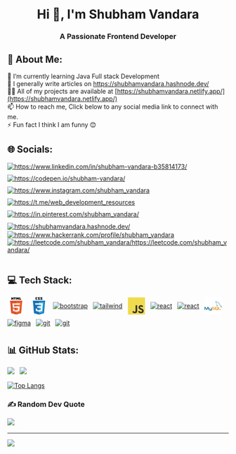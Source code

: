 <!---
Shubham-Vandara/Shubham-Vandara is a ✨ special ✨ repository because its `README.md` (this file) appears on your GitHub profile.
You can click the Preview link to take a look at your changes.
--->

<h1 align="center">Hi 👋, I'm Shubham Vandara</h1>
<h3 align="center">A Passionate Frontend Developer</h3>

## 💫 About Me:

🌱 I’m currently learning Java Full stack Development<br>
📝 I generally write articles on https://shubhamvandara.hashnode.dev/<br>
👨‍💻 All of my projects are available at [https://shubhamvandara.netlify.app/](https://shubhamvandara.netlify.app/) <br>
📫 How to reach me, Click below to any social media link to connect with me.<br>
⚡ Fun fact I think I am funny 😊

## 🌐 Socials:

<p align="left">
<a href="https://www.linkedin.com/in/shubham-vandara/" target="blank"><img style="margin-bottom: 10px" align="center" src="https://skillicons.dev/icons?i=linkedin" alt="https://www.linkedin.com/in/shubham-vandara-b35814173/" height="40" width="40" /></a> &nbsp;
<a href="https://codepen.io/shubham-vandara/" target="blank"><img style="margin-bottom: 10px" align="center" src="https://skillicons.dev/icons?i=codepen&theme=light" alt="https://codepen.io/shubham-vandara/" height="40" width="40" /></a> &nbsp;
<a href="https://www.instagram.com/shubham_vandara" target="blank"><img style="margin-bottom: 10px" align="center" src="https://skillicons.dev/icons?i=instagram" alt="https://www.instagram.com/shubham_vandara" height="40" width="40" /></a> &nbsp;
<a href="https://t.me/web_development_resources" target="blank"><img style="margin-bottom: 10px" align="center" src="https://cdn-icons-png.flaticon.com/512/2111/2111646.png?ga=GA1.1.79840314.1703866704&" alt="https://t.me/web_development_resources" height="40" width="40" /></a> &nbsp;
<a href="https://in.pinterest.com/shubham_vandara/" target="blank"><img style="margin-bottom: 10px" align="center" src="https://cdn-icons-png.flaticon.com/512/220/220214.png?ga=GA1.1.79840314.1703866704&" alt="https://in.pinterest.com/shubham_vandara/" height="40" width="40" /></a> &nbsp;
<a href="https://shubhamvandara.hashnode.dev/" target="blank"><img align="center" src="https://raw.githubusercontent.com/rahuldkjain/github-profile-readme-generator/master/src/images/icons/Social/hashnode.svg" alt="https://shubhamvandara.hashnode.dev/" height="40" width="40" /></a> &nbsp;
<a href="https://www.hackerrank.com/profile/shubham_vandara" target="blank"><img align="center" src="https://raw.githubusercontent.com/rahuldkjain/github-profile-readme-generator/master/src/images/icons/Social/hackerrank.svg" alt="https://www.hackerrank.com/profile/shubham_vandara" height="40" width="40" /></a> &nbsp;
<a href="https://leetcode.com/shubham_vandara/" target="blank"><img align="center" src="https://raw.githubusercontent.com/rahuldkjain/github-profile-readme-generator/master/src/images/icons/Social/leet-code.svg" alt="https://leetcode.com/shubham_vandara/https://leetcode.com/shubham_vandara/" height="40" width="40" /></a> &nbsp;

## 💻 Tech Stack:

<p align="left">
<a  href="https://www.w3.org/html/" target="blank"> <img style="margin-bottom: 10px" align="center" src="https://raw.githubusercontent.com/devicons/devicon/master/icons/html5/html5-original-wordmark.svg" alt="html5" width="40" height="40"/></a> &nbsp;
<a href="https://www.w3schools.com/css/" target="blank"><img style="margin-bottom: 10px" align="center" src="https://raw.githubusercontent.com/devicons/devicon/master/icons/css3/css3-original-wordmark.svg" alt="css3" height="40" width="40" /></a> &nbsp;
<a href=https://getbootstrap.com" target="blank"><img style="margin-bottom: 10px" align="center" src="https://skillicons.dev/icons?i=bootstrap" alt="bootstrap" height="40" width="40" /></a> &nbsp;
<a href="https://tailwindcss.com/" target="blank" > <img style="margin-bottom: 10px" align="center" src="https://skillicons.dev/icons?i=tailwind&theme=light" alt="tailwind" width="40" height="40"/></a> &nbsp;
<a href="https://developer.mozilla.org/en-US/docs/Web/JavaScript" target="blank"> <img style="margin-bottom: 10px" align="center" src="https://raw.githubusercontent.com/devicons/devicon/master/icons/javascript/javascript-original.svg" alt="javascript" width="40" height="40"/></a> &nbsp;
<a href="https://reactjs.org/" target="blank" ><img style="margin-bottom: 10px" align="center" src="https://skillicons.dev/icons?i=react&theme=light" alt="react" width="40" height="40"/></a> &nbsp;
<a href="https://www.java.com/en/" target="blank" ><img style="margin-bottom: 10px" align="center" src="https://skillicons.dev/icons?i=java&theme=light" alt="react" width="40" height="40"/></a> &nbsp;
<a href="https://www.mysql.com/" target="blank" > <img style="margin-bottom: 10px" align="center" src="https://raw.githubusercontent.com/devicons/devicon/master/icons/mysql/mysql-original-wordmark.svg" alt="mysql" width="40" height="40"/></a> &nbsp;
<a href="https://www.figma.com/" target="blank"><img style="margin-bottom: 10px" align="center" src="https://www.vectorlogo.zone/logos/figma/figma-icon.svg" alt="figma" width="40" height="40"/></a> &nbsp;
<a href="https://git-scm.com/" target="blank" > <img style="margin-bottom: 10px" align="center" src="https://www.vectorlogo.zone/logos/git-scm/git-scm-icon.svg" alt="git" width="40" height="40"/></a> &nbsp;
<a href="https://code.visualstudio.com/" target="blank" > <img style="margin-bottom: 10px" align="center" src="https://skillicons.dev/icons?i=vscode&theme=light" alt="git" width="40" height="40"/></a> &nbsp;
</p>

## 📊 GitHub Stats:

![](https://github-readme-stats.vercel.app/api?username=shubham-vandara&theme=default&hide_border=false&include_all_commits=false&count_private=false) &nbsp;
![](https://github-readme-streak-stats.herokuapp.com/?user=shubham-vandara&theme=default&hide_border=false)<br/>

<!-- ![](https://github-readme-stats.vercel.app/api/top-langs/?username=shubham-vandara&theme=default&hide_border=false&include_all_commits=false&count_private=false&layout=compact)  -->

[![Top Langs](https://github-readme-stats.vercel.app/api/top-langs/?username=shubham-vandara)](https://github.com/anuraghazra/github-readme-stats)

### ✍️ Random Dev Quote

![](https://quotes-github-readme.vercel.app/api?type=horizontal&theme=light&hide_border=false)

---

[![](https://visitcount.itsvg.in/api?id=shubham-vandara&icon=5&color=1)](https://visitcount.itsvg.in)

<!-- Proudly created with GPRM ( https://gprm.itsvg.in ) -->

